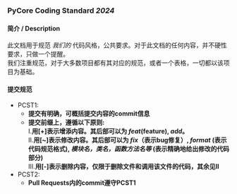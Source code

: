 ### PyCore Coding Standard **_2024_**
#### 简介 / Description
此文档用于规范 _我们的_ 代码风格，公共要求。对于此文档的任何内容，并不硬性要求，只做一个提醒。  
我们注重规范，对于大多数项目都有其对应的规范，或者一个表格，一切都以该项目为基础。
#### 提交规范
- PCST1:
  - **提交有明确，可概括提交内容的commit信息**
  - **提交前缀上，遵循以下原则:**  
    I.**用[+]表示增添内容。其后部可以为 _feat_(feature), _add_。**  
    II.**用[~]表示修改内容。其后部可以为 _fix_（表示bug修复）, _format_ (表示代码规范格式), _模块名，类名，函数方法名等_ (表示精确地给出修改的代码部分)**  
    III.**用[-]表示删除内容，仅限于删除文件和调用该文件的代码，其余见II**
- PCST2:
  - **Pull Requests内的commit遵守PCST1**
